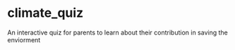 # climate_quiz
An interactive quiz for parents to learn about their contribution in saving the enviorment
